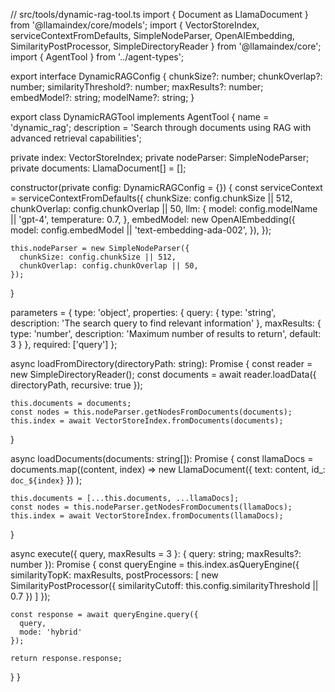 // src/tools/dynamic-rag-tool.ts
import { Document as LlamaDocument } from '@llamaindex/core/models';
import { 
  VectorStoreIndex, 
  serviceContextFromDefaults,
  SimpleNodeParser,
  OpenAIEmbedding,
  SimilarityPostProcessor,
  SimpleDirectoryReader
} from '@llamaindex/core';
import { AgentTool } from '../agent-types'; 

export interface DynamicRAGConfig {
  chunkSize?: number;
  chunkOverlap?: number;
  similarityThreshold?: number;
  maxResults?: number;
  embedModel?: string;
  modelName?: string;
}

export class DynamicRAGTool implements AgentTool {
  name = 'dynamic_rag';
  description = 'Search through documents using RAG with advanced retrieval capabilities';
  
  private index: VectorStoreIndex;
  private nodeParser: SimpleNodeParser;
  private documents: LlamaDocument[] = [];

  constructor(private config: DynamicRAGConfig = {}) {
    const serviceContext = serviceContextFromDefaults({
      chunkSize: config.chunkSize || 512,
      chunkOverlap: config.chunkOverlap || 50,
      llm: {
        model: config.modelName || 'gpt-4',
        temperature: 0.7,
      },
      embedModel: new OpenAIEmbedding({
        model: config.embedModel || 'text-embedding-ada-002',
      }),
    });

    this.nodeParser = new SimpleNodeParser({
      chunkSize: config.chunkSize || 512,
      chunkOverlap: config.chunkOverlap || 50,
    });
  }

  parameters = {
    type: 'object',
    properties: {
      query: {
        type: 'string',
        description: 'The search query to find relevant information'
      },
      maxResults: {
        type: 'number',
        description: 'Maximum number of results to return',
        default: 3
      }
    },
    required: ['query']
  };

  async loadFromDirectory(directoryPath: string): Promise<void> {
    const reader = new SimpleDirectoryReader();
    const documents = await reader.loadData({
      directoryPath,
      recursive: true
    });
    
    this.documents = documents;
    const nodes = this.nodeParser.getNodesFromDocuments(documents);
    this.index = await VectorStoreIndex.fromDocuments(documents);
  }

  async loadDocuments(documents: string[]): Promise<void> {
    const llamaDocs = documents.map((content, index) => 
      new LlamaDocument({ text: content, id_: `doc_${index}` })
    );

    this.documents = [...this.documents, ...llamaDocs];
    const nodes = this.nodeParser.getNodesFromDocuments(llamaDocs);
    this.index = await VectorStoreIndex.fromDocuments(llamaDocs);
  }

  async execute({ query, maxResults = 3 }: { query: string; maxResults?: number }): Promise<string> {
    const queryEngine = this.index.asQueryEngine({
      similarityTopK: maxResults,
      postProcessors: [
        new SimilarityPostProcessor({
          similarityCutoff: this.config.similarityThreshold || 0.7
        })
      ]
    });

    const response = await queryEngine.query({
      query,
      mode: 'hybrid'
    });

    return response.response;
  }
}